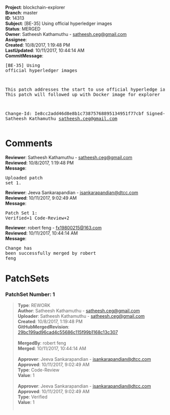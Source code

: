 <strong>Project</strong>: blockchain-explorer<br><strong>Branch</strong>: master<br><strong>ID</strong>: 14313<br><strong>Subject</strong>: [BE-35] Using official hyperledger images<br><strong>Status</strong>: MERGED<br><strong>Owner</strong>: Satheesh Kathamuthu - satheesh.ceg@gmail.com<br><strong>Assignee</strong>:<br><strong>Created</strong>: 10/8/2017, 1:19:48 PM<br><strong>LastUpdated</strong>: 10/11/2017, 10:44:14 AM<br><strong>CommitMessage</strong>:<br><pre>[BE-35] Using official hyperledger images

This patch addresses the start to use official hyperledge
iamges;
This patch will followed up with Docker image for explorer

Change-Id: Ie8cc2add46d8e8b1c73875768895134951f77cbf
Signed-off-by: Satheesh Kathamuthu <satheesh.ceg@gmail.com>
</pre><h1>Comments</h1><strong>Reviewer</strong>: Satheesh Kathamuthu - satheesh.ceg@gmail.com<br><strong>Reviewed</strong>: 10/8/2017, 1:19:48 PM<br><strong>Message</strong>: <pre>Uploaded patch set 1.</pre><strong>Reviewer</strong>: Jeeva Sankarapandian - jsankarapandian@dtcc.com<br><strong>Reviewed</strong>: 10/11/2017, 9:02:49 AM<br><strong>Message</strong>: <pre>Patch Set 1: Verified+1 Code-Review+2</pre><strong>Reviewer</strong>: robert feng - fx19800215@163.com<br><strong>Reviewed</strong>: 10/11/2017, 10:44:14 AM<br><strong>Message</strong>: <pre>Change has been successfully merged by robert feng</pre><h1>PatchSets</h1><h3>PatchSet Number: 1</h3><blockquote><strong>Type</strong>: REWORK<br><strong>Author</strong>: Satheesh Kathamuthu - satheesh.ceg@gmail.com<br><strong>Uploader</strong>: Satheesh Kathamuthu - satheesh.ceg@gmail.com<br><strong>Created</strong>: 10/8/2017, 1:19:48 PM<br><strong>GitHubMergedRevision</strong>: [29bc199ad96cad4c55686c115f99b1168c13c307](https://github.com/hyperledger/blockchain-explorer/commit/29bc199ad96cad4c55686c115f99b1168c13c307)<br><br><strong>MergedBy</strong>: robert feng<br><strong>Merged</strong>: 10/11/2017, 10:44:14 AM<br><br><strong>Approver</strong>: Jeeva Sankarapandian - jsankarapandian@dtcc.com<br><strong>Approved</strong>: 10/11/2017, 9:02:49 AM<br><strong>Type</strong>: Code-Review<br><strong>Value</strong>: 1<br><br><strong>Approver</strong>: Jeeva Sankarapandian - jsankarapandian@dtcc.com<br><strong>Approved</strong>: 10/11/2017, 9:02:49 AM<br><strong>Type</strong>: Verified<br><strong>Value</strong>: 1<br><br></blockquote>